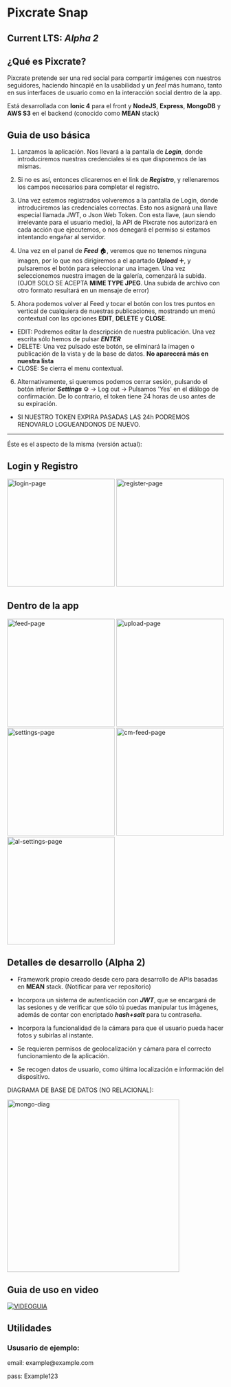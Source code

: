 
# Pixcrate Snap
## Current LTS: **_Alpha 2_**

## ¿Qué es Pixcrate?
Pixcrate pretende ser una red social para compartir imágenes con nuestros seguidores, haciendo hincapié en la usabilidad y un *feel* más humano, tanto en sus interfaces de usuario como en la interacción social dentro de la app.

Está desarrollada con **Ionic 4** para el front y **NodeJS**, **Express**, **MongoDB** y **AWS S3** en el backend (conocido como **MEAN** stack)

## Guia de uso básica

1. Lanzamos la aplicación. Nos llevará a la pantalla de _**Login**_, donde introduciremos nuestras credenciales si es que disponemos de las mismas. 

2. Si no es así, entonces clicaremos en el link de _**Registro**_, y rellenaremos los campos necesarios para completar el registro.

3. Una vez estemos registrados volveremos a la pantalla de Login, donde introduciremos las credenciales correctas. Esto nos asignará una llave especial llamada JWT, o Json Web Token. Con esta llave, (aun siendo irrelevante para el usuario medio), la API de Pixcrate nos autorizará en cada acción que ejecutemos, o nos denegará el permiso si estamos intentando engañar al servidor.

4. Una vez en el panel de _**Feed**_ :house:, veremos que no tenemos ninguna imagen, por lo que nos dirigiremos a el apartado _**Upload**_ :heavy_plus_sign:, y pulsaremos el botón para seleccionar una imagen. Una vez seleccionemos nuestra imagen de la galería, comenzará la subida. (OJO!! SOLO SE ACEPTA **MIME TYPE JPEG**. Una subida de archivo con otro formato resultará en un mensaje de error)

5. Ahora podemos volver al Feed y tocar el botón con los tres puntos en vertical de cualquiera de nuestras publicaciones, mostrando un menú contextual con las opciones **EDIT**, **DELETE** y **CLOSE**.

- EDIT: Podremos editar la descripción de nuestra publicación. Una vez escrita sólo hemos de pulsar **_ENTER_**
- DELETE: Una vez pulsado este botón, se eliminará la imagen o publicación de la vista y de la base de datos. **No aparecerá más en nuestra lista**
- CLOSE: Se cierra el menu contextual.

6. Alternativamente, si queremos podemos cerrar sesión, pulsando el botón inferior **_Settings_** :gear: -> Log out -> Pulsamos 'Yes' en el diálogo de confirmación. De lo contrario, el token tiene 24 horas de uso antes de su expiración.

* SI NUESTRO TOKEN EXPIRA PASADAS LAS 24h PODREMOS RENOVARLO LOGUEANDONOS DE NUEVO.

-----------------------------------------------------------------------------------------------------------------------------------

Éste es el aspecto de la misma (versión actual):

<h2>Login y Registro</h2>
<div>
  <img src="https://github.com/almAngel/ion-pixcrate/blob/master/imagenes/login.png" alt="login-page" width="250"/>
  <img src="https://github.com/almAngel/ion-pixcrate/blob/master/imagenes/register.png" alt="register-page" width="250"/>
</div>
<h2>Dentro de la app</h2>
<div>
  <img src="https://github.com/almAngel/ion-pixcrate/blob/master/imagenes/feed.png" alt="feed-page" width="250"/>
  <img src="https://github.com/almAngel/ion-pixcrate/blob/master/imagenes/upload.png" alt="upload-page" width="250"/>
  <img src="https://github.com/almAngel/ion-pixcrate/blob/master/imagenes/settings.png" alt="settings-page" width="250"/>
  <img src="https://github.com/almAngel/ion-pixcrate/blob/master/imagenes/contextual_menu.png" alt="cm-feed-page" width="250"/>
  <img src="https://github.com/almAngel/ion-pixcrate/blob/master/imagenes/logout_alert.png" alt="al-settings-page" width="250"/>
</div>

## Detalles de desarrollo (Alpha 2)

- Framework propio creado desde cero para desarrollo de APIs basadas en **MEAN** stack. (Notificar para ver repositorio)

- Incorpora un sistema de autenticación con **_JWT_**, que se encargará de las sesiones y de verificar que sólo tú puedas manipular tus imágenes, además de contar con encriptado **_hash+salt_** para tu contraseña.

- Incorpora la funcionalidad de la cámara para que el usuario pueda hacer fotos y subirlas al instante.

- Se requieren permisos de geolocalización y cámara para el correcto funcionamiento de la aplicación.

- Se recogen datos de usuario, como última localización e información del dispositivo.

DIAGRAMA DE BASE DE DATOS (NO RELACIONAL):

<img src="https://github.com/almAngel/ion-pixcrate/blob/master/imagenes/Mongo.png" alt="mongo-diag" width="400"/>

## Guia de uso en video

[![VIDEOGUIA](http://i3.ytimg.com/vi/4oswZ0sX7V8/maxresdefault.jpg)](https://youtu.be/4oswZ0sX7V8)

## Utilidades

### Ususario de ejemplo:
<p>email: example@example.com</p>
<p>pass: Example123</p>

